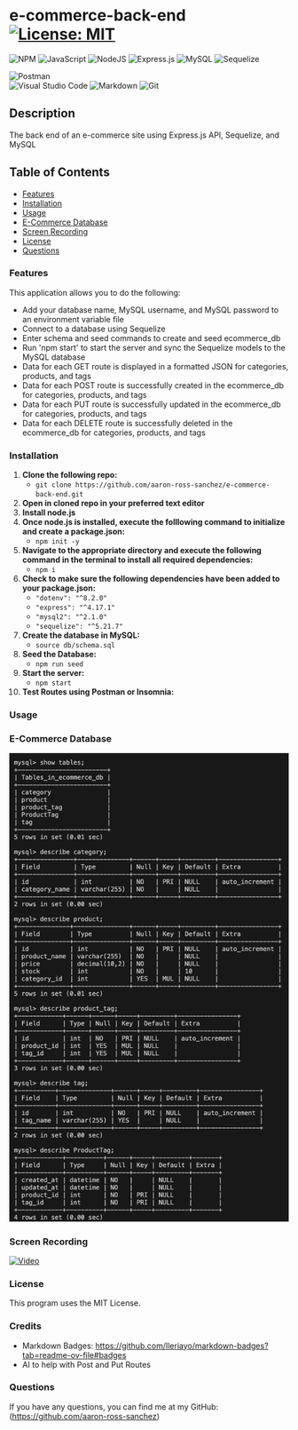 # e-commerce-back-end [![License: MIT](https://img.shields.io/badge/License-MIT-yellow.svg)](https://opensource.org/licenses/MIT)
![NPM](https://img.shields.io/badge/NPM-%23CB3837.svg?style=for-the-badge&logo=npm&logoColor=white)
![JavaScript](https://img.shields.io/badge/javascript-%23323330.svg?style=for-the-badge&logo=javascript&logoColor=%23F7DF1E)
![NodeJS](https://img.shields.io/badge/node.js-6DA55F?style=for-the-badge&logo=node.js&logoColor=white)
![Express.js](https://img.shields.io/badge/express.js-%23404d59.svg?style=for-the-badge&logo=express&logoColor=%2361DAFB)
![MySQL](https://img.shields.io/badge/mysql-%2300f.svg?style=for-the-badge&logo=mysql&logoColor=white)
![Sequelize](https://img.shields.io/badge/Sequelize-52B0E7?style=for-the-badge&logo=Sequelize&logoColor=white)

![Postman](https://img.shields.io/badge/Postman-FF6C37?style=for-the-badge&logo=postman&logoColor=white)	
![Visual Studio Code](https://img.shields.io/badge/Visual%20Studio%20Code-0078d7.svg?style=for-the-badge&logo=visual-studio-code&logoColor=white)
![Markdown](https://img.shields.io/badge/markdown-%23000000.svg?style=for-the-badge&logo=markdown&logoColor=white)
![Git](https://img.shields.io/badge/git-%23F05033.svg?style=for-the-badge&logo=git&logoColor=white)

## Description

The back end of an e-commerce site using Express.js API, Sequelize, and MySQL

## Table of Contents

- [Features](#features)
- [Installation](#installation)
- [Usage](#usage)
- [E-Commerce Database](#ecommerce-db)
- [Screen Recording](#screen-recording)
- [License](#license)
- [Questions](#questions)

<a id="features"></a>

### Features

This application allows you to do the following:
- Add your database name, MySQL username, and MySQL password to an environment variable file
- Connect to a database using Sequelize
- Enter schema and seed commands to create and seed ecommerce_db
- Run 'npm start' to start the server and sync the Sequelize models to the MySQL database
- Data for each GET route is displayed in a formatted JSON for categories, products, and tags
- Data for each POST route is successfully created in the ecommerce_db for categories, products, and tags
- Data for each PUT route is successfully updated in the ecommerce_db for categories, products, and tags
- Data for each DELETE route is successfully deleted in the ecommerce_db for categories, products, and tags

<a id="installation"></a>

### Installation

1. **Clone the following repo:**
    - ```git clone https://github.com/aaron-ross-sanchez/e-commerce-back-end.git```
2. **Open in cloned repo in your preferred text editor**
3. **Install node.js**
4. **Once node.js is installed, execute the folllowing command to initialize and create a package.json:**
    - ```npm init -y```
5. **Navigate to the appropriate directory and execute the following command in the terminal to install all required dependencies:**
    - ```npm i```
6. **Check to make sure the following dependencies have been added to your package.json:**
    - ```"dotenv": "^8.2.0"```
    - ```"express": "^4.17.1"```
    - ```"mysql2": "^2.1.0"```
    - ```"sequelize": "^5.21.7"```
7. **Create the database in MySQL:**
    - ```source db/schema.sql```
8. **Seed the Database:**
    - ```npm run seed```
9. **Start the server:**
    - ```npm start```
10. **Test Routes using Postman or Insomnia:**

<a id="usage"></a>

### Usage

<a id="ecommerce-db"></a>

### E-Commerce Database

![E-Commerce Database](/assets/ecommerce_db.png)

<a id="screen-recording"></a>

### Screen Recording

[![Video](https://img.youtube.com/vi/I3XVQEV84O0/0.jpg)](https://youtu.be/I3XVQEV84O0)

<a id="license"></a>

### License

This program uses the MIT License.

<a id="credits"></a>

### Credits

- Markdown Badges: https://github.com/Ileriayo/markdown-badges?tab=readme-ov-file#badges
- AI to help with Post and Put Routes

<a id="questions"></a>

### Questions

If you have any questions, you can find me at my GitHub: (https://github.com/aaron-ross-sanchez)
